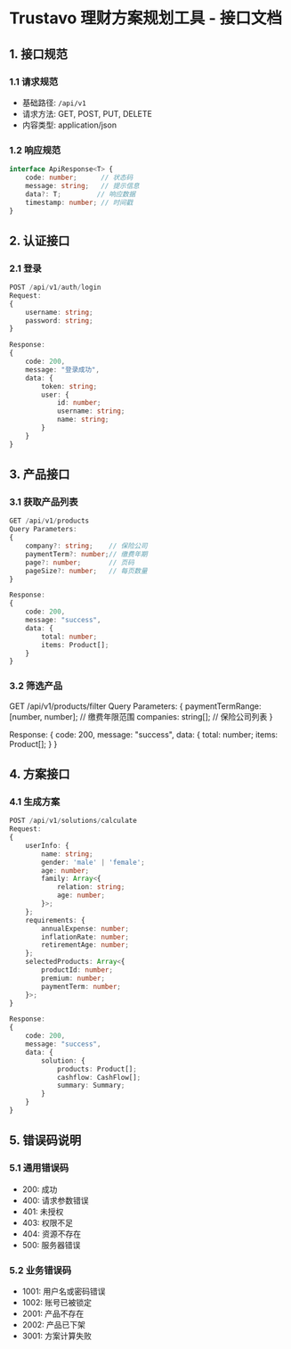 # Trustavo 理财方案规划工具 - 接口文档

## 1. 接口规范
### 1.1 请求规范
- 基础路径: `/api/v1`
- 请求方法: GET, POST, PUT, DELETE
- 内容类型: application/json

### 1.2 响应规范
```typescript
interface ApiResponse<T> {
    code: number;      // 状态码
    message: string;   // 提示信息
    data?: T;         // 响应数据
    timestamp: number; // 时间戳
}
```

## 2. 认证接口
### 2.1 登录
```typescript
POST /api/v1/auth/login
Request:
{
    username: string;
    password: string;
}

Response:
{
    code: 200,
    message: "登录成功",
    data: {
        token: string;
        user: {
            id: number;
            username: string;
            name: string;
        }
    }
}
```

## 3. 产品接口
### 3.1 获取产品列表
```typescript
GET /api/v1/products
Query Parameters:
{
    company?: string;    // 保险公司
    paymentTerm?: number;// 缴费年期
    page?: number;       // 页码
    pageSize?: number;   // 每页数量
}

Response:
{
    code: 200,
    message: "success",
    data: {
        total: number;
        items: Product[];
    }
}
```

### 3.2 筛选产品
GET /api/v1/products/filter
Query Parameters:
{
    paymentTermRange: [number, number]; // 缴费年限范围
    companies: string[]; // 保险公司列表
}

Response:
{
    code: 200,
    message: "success",
    data: {
        total: number;
        items: Product[];
    }
}

## 4. 方案接口
### 4.1 生成方案
```typescript
POST /api/v1/solutions/calculate
Request:
{
    userInfo: {
        name: string;
        gender: 'male' | 'female';
        age: number;
        family: Array<{
            relation: string;
            age: number;
        }>;
    };
    requirements: {
        annualExpense: number;
        inflationRate: number;
        retirementAge: number;
    };
    selectedProducts: Array<{
        productId: number;
        premium: number;
        paymentTerm: number;
    }>;
}

Response:
{
    code: 200,
    message: "success",
    data: {
        solution: {
            products: Product[];
            cashflow: CashFlow[];
            summary: Summary;
        }
    }
}
```

## 5. 错误码说明
### 5.1 通用错误码
- 200: 成功
- 400: 请求参数错误
- 401: 未授权
- 403: 权限不足
- 404: 资源不存在
- 500: 服务器错误

### 5.2 业务错误码
- 1001: 用户名或密码错误
- 1002: 账号已被锁定
- 2001: 产品不存在
- 2002: 产品已下架
- 3001: 方案计算失败 